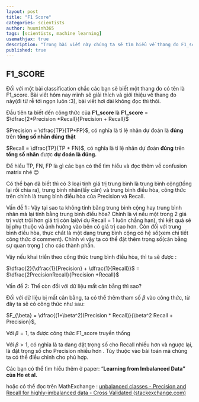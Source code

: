 ```yaml
---
layout: post
title: "F1 Score"
categories: scientists
author: huuminh365
tags: [scientists, machine learning]
usemathjax: true
description: "Trong bài viết này chúng ta sẽ tìm hiểu về thang đo F1_score"
published: true
---
```


## F1_SCORE
Đối với một bài classification chắc các bạn sẽ biết một thang đo có tên là F1_score. Bài viết hôm nay mình sẽ giải thích và giới thiệu về thang đo này(đi từ rễ tới ngọn luôn :3), bài viết hơi dài không đọc thì thôi.

Đầu tiên ta biết đến công thức của **F1_score** là  **F1_score**  = $\dfrac{2*Precision *Recall}{Precision + Recall}$

$Precision  = \dfrac{TP}{TP+FP}$, có nghĩa là tỉ lệ nhãn dự đoán là **đúng** trên **tổng số nhãn đúng thật**

$Recall = \dfrac{TP}{TP + FN}$, có nghĩa là tỉ lệ nhãn dự đoán **đúng** trên **tổng số nhãn** được **dự đoán** **là đúng.**

Để hiểu TP, FN, FP là gì các bạn có thể tìm hiểu và đọc thêm về confusion matrix nhé 😊

 Có thể bạn đã biết thì có 3 loại tính giá trị trung bình là trung bình cộng(tổng lại rồi chia ra), trung bình nhân(lấy căn) và trung bình điều hòa, công thức trên chính là trung bình điều hòa của Precision và Recall. 

Vấn đề 1 : Vậy tại sao ta không tính bằng trung bình cộng hay trung bình nhân mà lại tính bằng trung bình điều hòa? Chính là vì nếu một trong 2 giá trị vượt trội hơn giá trị còn lại(ví dụ Recall = 1 luôn chẳng hạn), thì kết quả sẽ bị phụ thuộc và ảnh hưởng vào bên có giá trị cao hơn. Còn đối với trung bình điều hòa, thực chất là một dạng trung bình cộng có hệ số(xem chi tiết công thức ở comment). Chính vì vậy ta có thể đặt thêm trọng số(cân bằng sự quan trọng ) cho các thành phần.

Vậy nếu khai triển theo công thức trung bình điều hòa, thì ta sẽ được :

$\dfrac{2}{\dfrac{1}{Precision} + \dfrac{1}{Recall}}$ = $\dfrac{2PrecisionRecall}{Precision +Recall}$

Vấn đề 2: Thế còn đối với dữ liệu mất cân bằng thì sao?

Đối với dữ liệu bị mất cân bằng, ta có thể thêm tham số $\beta$ vào công thức, từ đây ta sẽ có công thức như sau:

$F_{\beta} = \dfrac{(1+\beta^2)(Precision * Recall)}{\beta^2 Recall + Precision}$,

Với $\beta = 1$, ta được công thức F1_score truyền thống

Với $\beta > 1$, có nghĩa là ta đang đặt trọng số  cho Recall nhiều hơn và ngược lại, là đặt trọng số cho Precision nhiều hơn . Tùy thuộc vào bài toán mà chúng ta có thể điều chỉnh cho phù hợp.

Các bạn có thể tìm hiểu thêm ở paper: “****Learning from Imbalanced Data” của He et al.****

hoặc có thể đọc trên MathExchange : [unbalanced classes - Precision and Recall for highly-imbalanced data - Cross Validated (stackexchange.com)](https://stats.stackexchange.com/questions/503511/precision-and-recall-for-highly-imbalanced-data) 